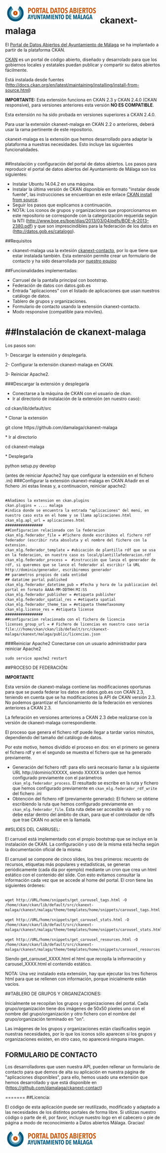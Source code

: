 
![Logo datos abiertos Málaga](https://github.com/damalaga/ckanext-malaga/blob/master/ckanext/malaga/public/images/logoportaldatosabiertos.png)
ckanext-malaga
==============

El [Portal de Datos Abiertos del Ayuntamiento de Málaga](http://datosabiertos.malaga.eu) se ha implantado a partir de la plataforma CKAN.

[CKAN](http://ckan.org) es un portal de código abierto, diseñado y desarrolado para que los gobiernos locales y estatales puedan publicar y compartir su datos abiertos fácilmente. 

Está instalada desde fuentes (http://docs.ckan.org/en/latest/maintaining/installing/install-from-source.html)

<b>IMPORTANTE:</b>
Esta extensión funciona en CKAN 2.3 y CKAN 2.4.0 (CKAN responsive), para versiones anteriores esta versión <b>NO ES COMPATIBLE</b>.

Esta extensión no ha sido probada en versiones superiores a CKAN 2.4.0.

Para usar la extensión ckanext-malaga en CKAN 2.2 o anteriores, deberá usar la rama pertinente de este repositorio.

ckanext-malaga es la extensión que hemos desarrollado para adaptar la plataforma a nuestras necesidades. Esto incluye las siguientes funcionalidades.

##

##Instalación y configuración del portal de datos abiertos.
Los pasos para reproducir el portal de datos abiertos del Ayuntamiento de Málaga son los siguientes:
* Instalar Ubuntu 14.04.2 en una máquina.
* Instalar la última versión de CKAN disponible en formato "instalar desde fuente", las instrucciones se encuentran en este enlace [CKAN install from source](http://docs.ckan.org/en/latest/maintaining/installing/install-from-source.html).
* Seguir los pasos que explicamos a continuación.
* NOTA: Los iconos de grupos y organizaciones que proporcionamos en este repositorio se corresponde con la categorización requerida según la NTI (http://www.boe.es/boe/dias/2013/03/04/pdfs/BOE-A-2013-2380.pdf) y que son imprescindibles para la federación de los datos en (http://datos.gob.es/catalogo).

##Requisitos
* ckanext-malaga usa la extesión [ckanext-contacto](https://github.com/damalaga/ckanext-contacto), por lo que tiene que estar instalada también. Esta extensión permite crear un formulario de contacto y ha sido desarrollada por [nuestro equipo](https://github.com/damalaga/)

##Funcionalidades implementadas:
* Carrusel de la pantalla principal con bootstrap.
* Federación de datos con datos.gob.es
* Entrada "aplicaciones" con el listado de aplicaciones que usan nuestros catálogo de datos.
* Tablero de grupos y organizaciones.
* Formulario de contacto usando la extensión ckanext-contacto.
* Modo responsive (compatible para móviles).

##Instalación de ckanext-malaga
=======
Los pasos son:

1- Descargar la extensión y desplegarla.

2- Configurar la extensión ckanext-malaga en CKAN.

3- Reiniciar Apache2.

###Descargar la extensión y desplegarla

* Conectarse a la máquina de CKAN con el usuario de ckan.
* Ir al directorio de instalación de la extensión (en nuestro caso):
<p>cd ckan/lib/default/src</p>
* Clonar la extensión
<p>git clone https://github.com/damalaga/ckanext-malaga</p>
* Ir al directorio <p>cd ckanext-malaga</p>
* Desplegarla
<p>python setup.py develop</p>
(antes de reiniciar Apache2 hay que configurar la extensión en el fichero .ini)
###Configurar la extensión ckanext-malaga en CKAN
Añadir en el fichero .ini estas lineas y, a continuacion, reiniciar apache2:
<pre>
<code>
#Añadimos la extension en ckan.plugins
ckan.plugins = .... malaga
#indica donde se encuentra la entrada "aplicaciones" del menú, en nuestro caso esta en el home y se llama aplicaciones.html
ckan_mlg.apl_url = aplicaciones.html 
#################
##Configuracion relacionada con la federacion
ckan_mlg.federador_file = #fichero donde escribimos el fichero rdf federador (escribir ruta absoluta y el nombre del fichero con la extension.
ckan_mlg.federador_template = #ubicación de plantilla rdf que se usa en la federacion, en nuestro caso es local/plantillafederacion.rdf
ckan_mlg.federador_process =  #instrucción que lanza el generador de rdf, si queremos que se lance el federador al escribir la URL http://dominio/generador, escribiremos generador
## parametros propios de cada entidad
## datatime portal published
ckan_mlg.federador_datetime_pub = #fecha y hora de la publicacion del portal en formato AAAA-MM-DDTHH:MI:SS
ckan_mlg.federador_publisher = #etiqueta publisher
ckan_mlg.federador_spatial_res = #etiqueta spatial
ckan_mlg.federador_theme_tax = #etiqueta themeTaxonomy
ckan_mlg.license_res = #etiqueta license
#################
##configuracion relacionada con el fichero de licencia
licenses_group_url = # Fichero de licencias en nuestro caso seria
file:///home/ckan/ckan/lib/default/src/ckanext-malaga/ckanext/malaga/public/licencias.json
</code></pre>

###Reiniciar Apache2
Conectarse con un usuario administrador para reiniciar Apache2
<pre><code>sudo service apache2 restart</code></pre>


##PROCESO DE FEDERACIÓN:

<b>IMPORTANTE</b>

Esta versión de ckanext-malaga contiene las modificaciones oportunas para que se pueda federar los datos en datos.gob.es con CKAN 2.3, teniendo en cuenta que se ha modificaciones la API de CKAN versión 2.3. No podemos garantizar el funcionamiento de la federación en versiones anteriores a CKAN 2.3. 

La feferación en versiones anteriores a CKAN 2.3 debe realizarse con la versión de ckanext-malaga correspondiente.

El proceso que genera el fichero rdf puede llegar a tardar varios minutos, dependiendo del tamaño del catálogo de datos.

Por este motivo, hemos dividido el proceso en dos: en el primero se genera el fichero rdf y en el segundo se muestra el fichero que se ha generado previamente.
- Generación del fichero rdf: para ello será necesario llamar a la siguiente URL http://dominio/XXXXX, siendo XXXXX la orden que hemos configurado previamente con el parámetros <code>ckan_mlg.federador_process</code>. El resultado se escribe en la ruta y fichero que hemos configurado previamente en <code>ckan_mlg.federador_rdf_write</code> del fichero .ini
- Obtención del fichero rdf (previamente generado): El fichero se obtiene escribiendo la ruta que hemos configurado previamente en <code>ckan_mlg.federador_file</code>. Esta ruta debe ser accesible vía web y no debe estar dentro del ámbito de ckan, para que el controlador de rdfs que trae CKAN no actúe en la llamada.

##SLIDES DEL CARRUSEL:

El carrusel está implementado con el propio bootstrap que se incluye en la instalación de CKAN.
La configuración y uso de la misma está hecha según la documentación oficial de la misma.

El carrusel se compone de cinco slides, los tres primeros: recuento de recursos, etiquetas más populares y estadísticas, se generan periódicamente (cada día por ejemplo) mediante un cron que crea un html estático con el contenido del slide. Con esto evitamos consultar la información cada vez que se accede al home del portal.
El cron tiene las siguientes órdenes:
<pre>
<code>
wget http://URL/home/snippets/get_carousel_tags.html -O /home/ckan/ckan/lib/default/src/ckanext-malaga/ckanext/malaga/theme/templates/home/snippets/carousel_tags.html</code>
<code>
wget http://URL/home/snippets/get_carousel_stats.html -O /home/ckan/ckan/lib/default/src/ckanext-malaga/ckanext/malaga/theme/templates/home/snippets/carousel_stats.html</code>
<code>
wget http://URL/home/snippets/get_carousel_resources.html -O /home/ckan/ckan/lib/default/src/ckanext-malaga/ckanext/malaga/theme/templates/home/snippets/carousel_resources.html</code>
</pre>

Siendo get_carousel_XXXX.html el html que recopila la información y carousel_XXXX.html el contenido estático.

NOTA: Una vez instalado esta extensión, hay que ejecutar los tres ficheros html para que se rellenen con información, porque inicialmente están vacíos.

##TABLERO DE GRUPOS Y ORGANIZACIONES:

Inicialmente se recopilan los grupos y organizaciones del portal. Cada grupo/organización tiene dos imágenes de 50x50 píxeles uno con el nombre del grupo/organización y otro fichero con el nombre del grupo/organización terminado en "on".

Las imágenes de los grupos y organizaciones están clasificados según nuestras necesidades, por lo que los iconos sólo aparecen si los grupos y organizaciones existen, en otro caso, no aparecerá ninguna imagen.

## FORMULARIO DE CONTACTO
Los desarrolladores que usen nuestra API, pueden rellenar un formulario de contacto para que demos de alta su aplicación en nuestra página de "aplicaciones disponibles", para ello, hemos usado una extensión que hemos desarrollado y que está disponible en (https://github.com/damalaga/ckanext-contact)

=======
##Licencia:

El código de esta aplicación puede ser reutilizado, modificado y adaptado a las necesidades de los distintos portales de forma libre. Si utilizas nuestro código o parte de él, por favor, incluye nuestro logo en el cabecero o pie de página a modo de reconocimiento a Datos abiertos Málaga. Gracias! 


![Logo datos abiertos Málaga](https://github.com/damalaga/ckanext-malaga/blob/master/ckanext/malaga/public/images/logoportaldatosabiertos.png)

